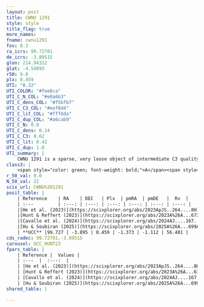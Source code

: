 ```yaml
---
layout: post
title: CWNU 1291
style: style
title_flag: true
more_names: 
fname: cwnu1291
fov: 0.3
ra_icrs: 99.72701
de_icrs: -3.89515
glon: 214.94312
glat: -4.54893
r50: 9.0
plx: 0.459
UTI: "0.32"
UTI_COLOR: "#fee6ca"
UTI_C_N_COL: "#e0a6b3"
UTI_C_dens_COL: "#f5bfb7"
UTI_C_C3_COL: "#eef8d4"
UTI_C_lit_COL: "#fff6da"
UTI_C_dup_COL: "#a6cab9"
UTI_C_N: 0.0
UTI_C_dens: 0.14
UTI_C_C3: 0.62
UTI_C_lit: 0.42
UTI_C_dup: 1.0
UTI_summary: |
    CWNU 1291 is a sparse, very loose object of intermediate C3 quality. It was recently reported in the literature.<br><br><span style="color: #99180f; font-weight: bold;">Warning: </span>contains less than 25 stars with <i>P>0.5</i> estimated.
class3: |
    <span style="color: green; font-weight: bold;">A</span><span style="color: red; font-weight: bold;">C</span>
r_50_val: 9.0
N_50_val: 22
scix_url: CWNU%201291
posit_table: |
    | Reference    | RA    | DEC   | Plx  | pmRA  | pmDE   |  Rv  |
    | :---         | :---: | :---: | :---: | :---: | :---: | :---: |
    |[He et al. (2023)](https://scixplorer.org/abs/2023ApJS..264....8H) | 99.702 | -3.839 | 0.47 | -1.374 | -1.108 | 65.3 |
    |[Hunt & Reffert (2023)](https://scixplorer.org/abs/2023A%26A...673A.114H) | 99.63 | -3.769 | 0.467 | -1.343 | -1.097 | 50.457 |
    |[Cavallo et al. (2024)](https://scixplorer.org/abs/2024AJ....167...12C) | 99.839 | -4.046 | 0.463 | -- | -- | -- |
    |[Hu & Soubiran (2025)](https://scixplorer.org/abs/2025A%26A...699A.246H) | 99.839 | -4.046 | -- | -- | -- | -- |
    | **UCC** |99.727 | -3.895 | 0.459 | -1.373 | -1.112 | 56.481 | 
cds_radec: 99.72701,-3.89515
carousel: UCC_HUNT23
fpars_table: |
    | Reference |  Values |
    | :---  |  :---:  |
    | [He et al. (2023)](https://scixplorer.org/abs/2023ApJS..264....8H) | `A0=1.5, m-M=11.6, logAge=8.6` |
    | [Hunt & Reffert (2023)](https://scixplorer.org/abs/2023A%26A...673A.114H) | `AV50=1.028, diffAV50=1.169, MOD50=11.504, logAge50=8.65` |
    | [Cavallo et al. (2024)](https://scixplorer.org/abs/2024AJ....167...12C) | `AV50=1.26, dMod50=11.51, logAge50=8.79, [Fe/H]50=-0.09` |
    | [Hu & Soubiran (2025)](https://scixplorer.org/abs/2025A%26A...699A.246H) | `MA22=-0.17, MA23f=-0.39, MZ23=-0.24, MK24=-0.26, MF24=-0.2` |
shared_table: |
    
---
```

